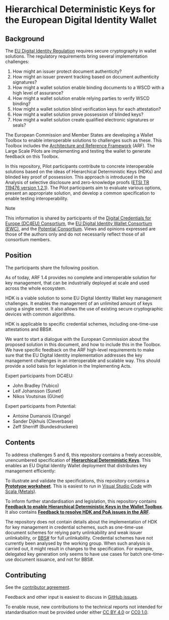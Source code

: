 # Hierarchical Deterministic Keys for the European Digital Identity Wallet

## Background

The [EU Digital Identity Regulation](https://eur-lex.europa.eu/eli/reg/2024/1183/oj) requires secure cryptography in wallet solutions. The regulatory requirements bring several implementation challenges:

1. How might an issuer protect document authenticity?
2. How might an issuer prevent tracking based on document authenticity signatures?
3. How might a wallet solution enable binding documents to a WSCD with a high level of assurance?
4. How might a wallet solution enable relying parties to verify WSCD binding?
5. How might a wallet solution blind verification keys for each attestation?
6. How might a wallet solution prove possession of blinded keys?
7. How might a wallet solution create qualified electronic signatures or seals?

The European Commission and Member States are developing a Wallet Toolbox to enable interoperable solutions to challenges such as these. This Toolbox includes the [Architecture and Reference Framework](https://eu-digital-identity-wallet.github.io/eudi-doc-architecture-and-reference-framework/latest/arf/) (ARF). The Large Scale Pilots are implementing and testing the wallet to generate feedback on this Toolbox.

In this repository, Pilot participants contribute to concrete interoperable solutions based on the ideas of Hierarchical Deterministic Keys (HDKs) and blinded key proof of possession. This approach is introduced in the Analysis of selective disclosure and zero-knowledge proofs ([ETSI TR 119476 version 1.2.1](https://www.etsi.org/deliver/etsi_tr/119400_119499/119476/01.02.01_60/tr_119476v010201p.pdf)). The Pilot participants aim to evaluate various options, present an appropriate solution, and develop a common specification to enable testing interoperability.

> [!NOTE]
> This information is shared by participants of the [Digital Credentials for Europe (DC4EU) Consortium](https://www.dc4eu.eu), the [EU Digital Identity Wallet Consortium (EWC)](https://eudiwalletconsortium.org), and the [Potential Consortium](https://www.digital-identity-wallet.eu). Views and opinions expressed are those of the authors only and do not necessarily reflect those of all consortium members.

## Position

The participants share the following position.

As of today, ARF 1.4 provides no complete and interoperable solution for key management, that can be industrially deployed at scale and used across the whole ecosystem.

HDK is a viable solution to some EU Digital Identity Wallet key management challenges. It enables the management of an unlimited amount of keys using a single secret. It also allows the use of existing secure cryptographic devices with common algorithms.

HDK is applicable to specific credential schemes, including one-time-use attestations and BBS#.

We want to start a dialogue with the European Commission about the proposed solution in this document, and how to include this in the Toolbox. We have specific feedback on the ARF high-level requirements to make sure that the EU Digital Identity implementation addresses the key management challenges in an interoperable and scalable way. This should provide a solid basis for legislation in the Implementing Acts.

Expert participants from DC4EU:

- John Bradley (Yubico)
- Leif Johansson (Sunet)
- Nikos Voutsinas (GUnet)

Expert participants from Potential:

- Antoine Dumanois (Orange)
- Sander Dijkhuis (Cleverbase)
- Zeff Sherriff (Bundesdruckerei)

## Contents

To address challenges 5 and 6, this repository contains a freely accessible, unencumbered specification of **[Hierarchical Deterministic Keys](draft-dijkhuis-cfrg-hdkeys.md)**. This enables an EU Digital Identity Wallet deployment that distributes key management efficiently:

To illustrate and validate the specifications, this repository contains a **[Prototype worksheet](prototype.worksheet.sc)**. This is easiest to run in [Visual Studio Code](https://code.visualstudio.com) with [Scala (Metals)](https://marketplace.visualstudio.com/items?itemName=scalameta.metals).

To inform further standardisation and legislation, this repository contains **[Feedback to enable Hierarchical Deterministic Keys in the Wallet Toolbox](feedback.md)**. It also contains **[Feedback to resolve HDK and PoA issues in the ARF](feedback-poa.md)**.

The repository does not contain details about the implementation of HDK for key management in credential schemes, such as one-time-use document schemes for relying party unlinkability and weak issuer unlinkability, or [BBS#](https://github.com/user-attachments/files/15905230/BBS_Sharp_Short_TR.pdf) for full unlinkability. Credential schemes have not currently been analysed by the working group. When such analysis is carried out, it might result in changes to the specification. For example, delegated key generation only seems to have use cases for batch one-time-use document issuance, and not for BBS#.

## Contributing

See the [contributor agreement](CONTRIBUTING.md).

Feedback and other input is easiest to discuss in [GitHub issues](https://github.com/sander/hierarchical-deterministic-keys/issues).

To enable reuse, new contributions to the technical reports not intended for standardisation must be provided under either [CC BY 4.0](https://creativecommons.org/licenses/by/4.0/) or [CC0 1.0](https://creativecommons.org/publicdomain/zero/1.0/).
